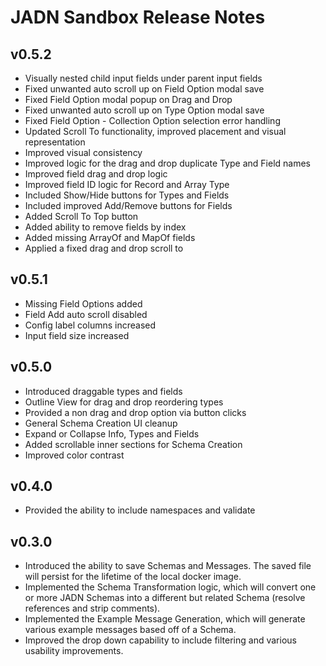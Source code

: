 # JADN Sandbox Release Notes
## v0.5.2

* Visually nested child input fields under parent input fields
* Fixed unwanted auto scroll up on Field Option modal save
* Fixed Field Option modal popup on Drag and Drop
* Fixed unwanted auto scroll up on Type Option modal save
* Fixed Field Option - Collection Option selection error handling
* Updated Scroll To functionality, improved placement and visual representation
* Improved visual consistency
* Improved logic for the drag and drop duplicate Type and Field names
* Improved field drag and drop logic
* Improved field ID logic for Record and Array Type
* Included Show/Hide buttons for Types and Fields
* Included improved Add/Remove buttons for Fields
* Added Scroll To Top button 
* Added ability to remove fields by index
* Added missing ArrayOf and MapOf fields
* Applied a fixed drag and drop scroll to

## v0.5.1

* Missing Field Options added
* Field Add auto scroll disabled
* Config label columns increased
* Input field size increased

## v0.5.0

* Introduced draggable types and fields
* Outline View for drag and drop reordering types
* Provided a non drag and drop option via button clicks
* General Schema Creation UI cleanup
* Expand or Collapse Info, Types and Fields
* Added scrollable inner sections for Schema Creation
* Improved color contrast

## v0.4.0

* Provided the ability to include namespaces and validate

## v0.3.0

* Introduced the ability to save Schemas and Messages.  The saved file will persist for the lifetime of the local docker image.  
* Implemented the Schema Transformation logic, which will convert one or more JADN Schemas into a different but related Schema (resolve references and strip comments).
* Implemented the Example Message Generation, which will generate various example messages based off of a Schema.
* Improved the drop down capability to include filtering and various usability improvements.
